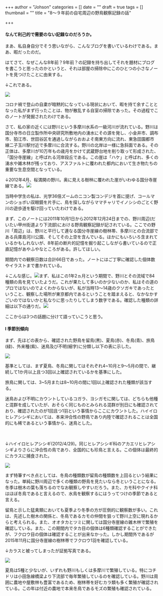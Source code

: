 +++
author = "Johson"
categories = []
date = ""
draft = true
tags = []
thumbnail = ""
title = "8～９年前の自宅周辺の野鳥観察記録の話"

+++
#### なんて利己的で需要のない記録なのだろうか。

まあ、私自身自分でそう思いながら、こんなブログを書いているわけである。まあ、暇だったのだ。

はてさて、なぜこんな8年前？9年前？の記録を持ち出してそれを題材にブログを書こうと思ったのかというと、それは部屋の掃除中にこのひとつの小さなノートを見つけたことに由来する。

↓これである。

![](/img/DSCN1797.JPG)

コロナ禍で登山の自粛が暗黙的になっている現状において、暇を持て余すこととなった私がまず行ったことは、物が散乱する自室の掃除であった。その過程でこのノートが発掘されたわけである。

さて、私の家の近くには野川という多摩川水系の一級河川が流れている。野川は国分寺市の日立製作所中央研究所敷地内の湧水にその源を発し、小金井市、調布市、狛江市、世田谷区を通過しながらおおよそ南東方向に流れ、東急田園都市線二子玉川駅付近で多摩川に合流する。野川の北岸は一様に急斜面である。その正体は、多摩川が10万年もの歳月をかけて武蔵野台地を削り取って形成された、「国分寺崖線」と呼ばれる河岸段丘である。この崖は「ハケ」と呼ばれ、多くの湧水や雑木林が残っており、アスファルトに覆われた都内において生き物たちの重要な生息空間となっている。

↓2012年4月、桜満開の野川。奥に見える樹林に覆われた崖がいわゆる国分寺崖線である。![](/img/kokubunjigaisensakuranogawa201204.jpeg)

当時中学生の私は、光学36倍ズームのニコン製コンデジを首に提げ、コールマンのショボい双眼鏡を片手に、鳥を探しながらママチャリでイノシシのごとく野川の遊歩道を駆け回っていたわけである。

まず、このノートには2011年10月1日から2012年12月24日までの、野川周辺(だいたい甲州街道より下流部)における野鳥観察記録が記されている。ここでの野川「周辺」は、野川と平行して連なる国分寺崖線の樹林帯、多摩川との合流部である兵庫島河川公園、そしてその上空を含んでいる。ほかにもいろいろ含まれているかもしれないが、8年前の断片的記憶を掘り起こしながら書いているので正直記憶があやふやなところがある。許してほしい。

期間内での観察日数は合計66日であった。ノートにはご丁寧に確認した個体数やイラストまで書かれている。

↓こんな感じ。![](/img/DSCN1798.JPG)まず、私はこの1年2ヵ月という期間で、野川とその流域で84種類の鳥を見ていたようだ。これが果たして多いのか少ないのか、私はその道のプロではないのでよくわからないが、私が当時13～14歳のクソガキであったということ、観察した場所が東京都内であるということを踏まえると、なかなかすごいのではないかと私なりに思ったりしてしまう数字である。確認した種類の詳細は以下の通りだ。![](/img/messageImage_1589374177078.jpg)

ここからは3つの話題に分けて語っていこうと思う。

#### Ⅰ 季節別傾向

まず、先ほどの表から、確認された野鳥を留鳥(黒)、夏鳥(赤)、冬鳥(青)、旅鳥(緑)、外来種(紫)、迷鳥及び不明(細字)に分類し以下の表に示した。

![](/img/messageImage_1589385061733.jpg)

基準としては、まず夏鳥、冬鳥に関してはそれぞれ4\~10月と9～5月の間で、継続して1か月以上且つ3回以上確認されているかを基準にした。

旅鳥に関しては、3\~5月または8\~10月の間に1回以上確認された種類が該当する。

迷鳥および不明にカウントしているコガラ、ヨシガモに関しては、どちらも他種と混群を成していたが、おそらく同じものとみられる混群が別日にも確認されており、確認されたのが1回且つ1羽という事情からここにカウントした。ハイイロヒレアシシギにおいては、本来沖合性の野鳥であり内陸で確認されることは全国的にも稀であるという事情から、迷鳥とした。

　

↓ハイイロヒレアシシギ(2012/4/29)。同じヒレアシシギ科のアカエリヒレアシシギよりさらに沖合性の鳥であり、全国的にも珍鳥と言える。この個体は最終的にカラスに捕食された。

![](/img/haiir.jpeg)

まず特筆すべき点としては、冬鳥の種類数が留鳥の種類数を上回るという結果になった。単純に野川周辺で多くの種類の野鳥を見たいなら冬ということになる。冬季は樹木の葉も落ちるのでなお観察しやすいだろう。また、カモ科やクイナ科はほぼ冬鳥であると言えるので、水鳥を観察するにはうってつけの季節であると言える。

留鳥と示した猛禽類においても夏季より冬季の方が圧倒的に観察数が多い。これは、先述した樹木の関係と、冬鳥であるカモの仲間を狙って野川上空に現れるからと考えられる。また、オオタカとツミに関しては国分寺崖線の雑木林で繁殖を確認している。また、この期間内でタカ目の個体は6種類確認することができたが、フクロウ目の個体は確認することが出来なかった。しかし期間外であるが2015年11月に国分寺崖線の樹林帯でフクロウ1羽を確認している。

↓カラスと被ってしまったが証拠写真である。

![](/img/12249571_410481255817432_37478633239220696_n.jpg)

夏鳥は5種と少ないが、いずれも野川もしくは多摩川で繁殖している。特にコチドリは小田急線橋梁より下流部で毎年繁殖しているのを確認している。野川は周囲に農地や屋敷林も豊富であるため、樹林帯を好むカラ類も多く繁殖が確認されている。この年は付近の農地で本来冬鳥であるモズの繁殖も確認されている。